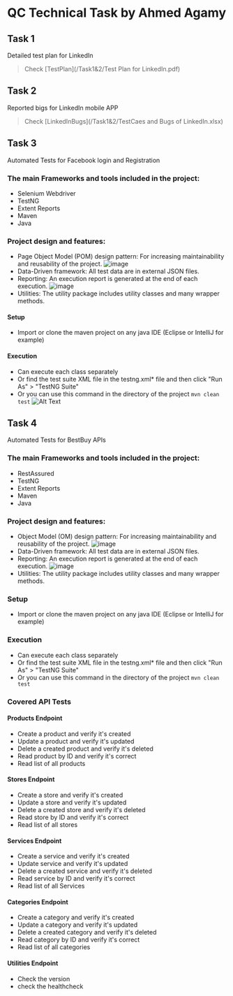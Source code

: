# QC Technical Task by Ahmed Agamy

## Task 1
Detailed test plan for LinkedIn 
> Check [TestPlan](/Task1&2/Test Plan for LinkedIn.pdf) 

## Task 2
Reported bigs for LinkedIn mobile APP
> Check [LinkedInBugs](/Task1&2/TestCaes and Bugs of LinkedIn.xlsx) 

## Task 3
Automated Tests for Facebook login and Registration

### The main Frameworks and tools included in the project:
* Selenium Webdriver
* TestNG
* Extent Reports
* Maven
* Java

### Project design and features:
* Page Object Model (POM) design pattern: For increasing maintainability and reusability of the project.
![image](/Task3&4/POM.png)
* Data-Driven framework: All test data are in external JSON files.
* Reporting: An execution report is generated at the end of each execution.
![image](/Task3&4/report.png)
* Utilities: The utility package includes utility classes and many wrapper methods.

#### Setup
* Import or clone the maven project on any java IDE (Eclipse or IntelliJ for example)

#### Execution
* Can execute each class separately
* Or find the test suite XML file in the testng.xml* file and then click "Run As" > "TestNG Suite"
* Or you can use this command in the directory of the project ```mvn clean test```
![Alt Text](/Task3&4/uiAuto.gif)

## Task 4
Automated Tests for BestBuy APIs

### The main Frameworks and tools included in the project:
* RestAssured
* TestNG
* Extent Reports
* Maven
* Java

### Project design and features:
* Object Model (OM) design pattern: For increasing maintainability and reusability of the project.
![image](/Task3&4/POM.png)
* Data-Driven framework: All test data are in external JSON files.
* Reporting: An execution report is generated at the end of each execution.
![image](/Task3&4/report.png)
* Utilities: The utility package includes utility classes and many wrapper methods.

### Setup
* Import or clone the maven project on any java IDE (Eclipse or IntelliJ for example)

### Execution
* Can execute each class separately
* Or find the test suite XML file in the testng.xml* file and then click "Run As" > "TestNG Suite"
* Or you can use this command in the directory of the project ```mvn clean test```

### Covered API Tests
#### Products Endpoint
* Create a product and verify it's created
* Update a product and verify it's updated
* Delete a created product and verify it's deleted
* Read product by ID and verify it's correct
* Read list of all products
#### Stores Endpoint
* Create a store and verify it's created
* Update a store and verify it's updated
* Delete a created store and verify it's deleted
* Read store by ID and verify it's correct
* Read list of all stores
#### Services Endpoint
* Create a service and verify it's created
* Update service and verify it's updated
* Delete a created service and verify it's deleted
* Read service by ID and verify it's correct
* Read list of all Services 

#### Categories Endpoint
* Create a category and verify it's created
* Update a category and verify it's updated
* Delete a created category and verify it's deleted
* Read category by ID and verify it's correct
* Read list of all categories
#### Utilities Endpoint
* Check the version
* check the healthcheck










